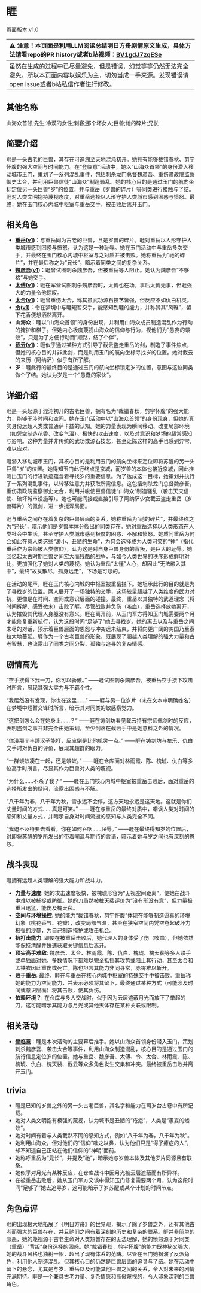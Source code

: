 # 睚
页面版本:v1.0
 

| :warning: 注意！本页面是利用LLM阅读总结明日方舟剧情原文生成，具体方法请看repo的PR history或者b站视频：[BV1gdJ7zqESe](https://www.bilibili.com/video/BV1gdJ7zqESe/)         |
|:----------------------------|
| 虽然在生成的过程中已尽量避免，但是错误，幻觉等等仍然无法完全避免。所以本页面内容以娱乐为主，切勿当成一手来源。发现错误请open issue或者b站私信作者进行修改。|



## 其他名称
山海众首领;先生;冷漠的女性;刺客;那个坏女人;巨兽;祂的碎片;兄长
## 简要介绍
睚是一头古老的巨兽，其存在可追溯至天地混沌初开。她拥有能够裁错春秋、剪宇怀腹的强大空间与时间能力。在“登临意”活动中，她以“山海众首领”的身份潜入移动城市玉门，策划了一系列混乱事件，包括刺杀龙门总督魏彦吾、重伤肃政院监察御史太合，并利用巨兽信徒“山海众”制造骚乱。她的核心目的是通过玉门的航向坐标定位另一头巨兽“岁”的位置，并与重岳（岁兽的碎片）等同类进行接触与了结。睚对人类文明抱持蔑视态度，对重岳选择以人形守护人类城市感到困惑与愤怒。最终，她在玉门核心内城中枢室与重岳交手，被击败后离开玉门。
## 相关角色
-   **[重岳](../char_v3/char_2024_chyue.md)([v1](char_2024_chyue.md))**：与重岳同为古老的巨兽，且是岁兽的碎片。睚对重岳以人形守护人类城市感到困惑与愤怒，认为这是一种耻辱。她在玉门活动中与重岳多次交手，并最终在玉门核心内城中枢室与之对质并被击败。她称重岳为“祂的碎片”，并在最后称之为“兄长”，暗示着同类之间的复杂关系。
-   **[魏彦吾](../char_v3/extended_char_wei_yan_wu.md)([v1](extended_char_wei_yan_wu.md))**：睚曾试图刺杀魏彦吾，但被重岳等人阻止。她认为魏彦吾“不够格”与她交手。
-   **[太傅](../char_v3/extended_char_tai_fu.md)([v1](extended_char_tai_fu.md))**：睚在军营试图刺杀魏彦吾时，太傅也在场。事后太傅无事，但睚强大的力量令他惊叹。
-   **[太合](../char_v3/extended_char_tai_he.md)([v1](extended_char_tai_he.md))**：睚曾重伤太合，称其虽武功源石技艺皆强，但反应不如仇白机灵。
-   **[令](../char_v3/char_2023_ling.md)([v1](char_2023_ling.md))**：令在梦境中与睚短暂交手，能感知到睚的能力，并称赞其“风雅”，留下花香便想洒然离开。
-   **山海众**：睚以“山海众首领”的身份出现，并利用山海众成员制造混乱作为行动的掩护和棋子。但她内心极度蔑视山海众的信仰与行为，视他们为“愚妄的蝼蚁”，只是为了方便行动而“顺路，结了个伴”。
-   **[截云](../char_v3/char_4078_bdhkgt.md)([v1](char_4078_bdhkgt.md))**：睚似乎通过某种方式引导了截云盗走重岳的剑，制造了事件焦点，但她的核心目的并非此剑，而是利用玉门的航向坐标寻找岁的位置。她对截云的来历（阿纳萨）似乎有所了解。
-   **岁**：睚此行的最终目的是通过玉门的航向坐标锁定岁的位置，意图与这位同类做个了结。她认为岁是一个“愚蠢的家伙”。
## 详细介绍
睚是一头起源于混沌初开的古老巨兽，拥有名为“裁错春秋，剪宇怀腹”的强大能力，能够干涉时间和空间。她在玉门活动中以“山海众首领”的身份现身，但她的真实身份远超人类或普通萨卡兹的认知。她的力量表现为瞬间移动、改变局部环境（如凭空制造花香、改变气温）、极快的攻击速度，以及对意识和梦境的超常感知与影响。这种力量并非传统的武功或源石技艺，甚至让陈这样的高手也感到异常，难以应对。

睚潜入移动城市玉门，其核心目的是利用玉门的航向坐标来定位即将苏醒的另一头巨兽“岁”的位置。她得知玉门此行终点是京城，而岁兽的本体也接近京城，因此推测出玉门的行进轨迹蕴含着寻找岁的重要信息。为了达成这一目标，她策划并执行了一系列混乱事件，以转移注意力并获取所需信息。这包括刺杀龙门总督魏彦吾，重伤肃政院监察御史太合，利用并唆使巨兽信徒“山海众”制造骚乱（袭击天灾信使、破坏城市设施等）。她也可能间接或直接引导了阿纳萨少女截云盗走重岳（岁兽碎片）的佩剑，进一步搅浑局面。

睚与重岳之间存在着复杂的巨兽层面的关系。她称重岳为“祂的碎片”，并最终称之为“兄长”，暗示他们是岁兽本体分裂出的同类存在。她对重岳选择以人类形态在人类社会中生活，甚至守护人类城市感到极度的困惑、不解和愤怒。她质问重岳为何会如此在意人类这些“渺小、丑陋的生命”，为何会选择成为人类可笑的“神”（指代重岳作为宗师被人类敬仰），认为这是对自身巨兽身份的背叛，是巨大的耻辱。她回忆起太古时期巨兽之间宏大而残酷的战争，与如今人类世界的秩序形成鲜明对比，更加强化了她对人类的蔑视。她认为重岳“太懂”人心，却因此“无法融入其中”，最终“故友散尽，孤身远走”，下场是可悲的。

在活动的尾声，睚在玉门核心内城的中枢室被重岳拦下。她坦承此行的目的就是为了寻找岁的位置。两人展开了一场独特的交手，这场较量超越了人类维度的武力对抗，更像是在时间、空间或意识层面的碰撞。最终，重岳以其独特的武道理念（将时间拆解、感受微末）击败了睚。尽管战败并负伤（咳血），重岳选择放她离开，认为摧毁其代理人身躯没有意义。睚在离开前，从玉门军方得知玉门城需要两个月才能修复重新航行，认为这段时间“足够了”她去寻找岁。她的离去以及与重岳之间未尽的对话，预示着巨兽层面的恩怨与冲突远未结束，并将向更广阔的炎国乃至泰拉大地蔓延。睚作为一个古老巨兽的形象，既展现了超越人类理解的强大力量和古老智慧，也流露出了同类之间分裂、孤独与追寻的复杂情感。
## 剧情高光
“空手接得下我一刀，你可以骄傲。”
——睚试图刺杀魏彦吾，被重岳空手接下攻击时所言，展现其强大实力与不羁个性。

“我居然没有发现，你也在这里......”
——睚与另一位岁片（未在文本中明确姓名）在梦境中短暂交锋时所言，暗示其对同类的敏感察觉力。

“这把剑怎么会在她身上......？”
——睚在铸剑坊看见截云持有宗师佩剑时的反应，表明盗剑之事并非完全由她策划，至少剑落在截云手中是她意料之外的情况。

“你没那个丰蹄汉子能打，反应倒是比他机灵一点。”
——睚在铸剑坊与左乐、仇白交手时对仇白的评价，展现其超群的眼力。

“一群蝼蚁凑在一起，还是蝼蚁。”
——睚在仓库面对林雨霞、陈、槐琥、仇白等多位高手时所言，尽显其作为巨兽对人类的蔑视。

“为什么......不杀了我？”
——睚在玉门核心内城中枢室被重岳击败后，面对重岳的选择所发出的疑问，流露出困惑与不解。

“八千年为春，八千年为秋，雪永远不会停，这方天地永远是这天地。这就是你们丈量时间的方式......真是可笑。”
——睚在与重岳的最终对质中，嘲讽人类对时间的感知和丈量方式，并暗示自身对时间流逝的感知与人类完全不同。

“我迫不及待要去看看，你在如何吞咽......屈辱。”
——睚在最终得知岁的位置后，对即将苏醒的岁所发出的带着嘲讽与期待的言语，暗示着她与岁之间也有深刻的恩怨。
## 战斗表现
睚拥有远超人类理解的强大能力和战斗力。
*   **力量与速度**: 她的攻击速度极快，被槐琥形容为“无视空间距离”，使她在战斗中难以被捕捉或防御。她的刀虽然被槐天裴评价为“没有形没有意”，但力量极重且迅猛，能伤及槐天裴。
*   **空间与环境操控**: 她的能力“裁错春秋，剪宇怀腹”体现在能够制造逼真的环境幻象（桃花香气、花瓣），改变局部气温，甚至在狭窄空间内凭空卷起破坏力极强的沙暴，为自己制造掩护或攻击机会。
*   **抗打击能力**: 即使在被重岳击败后，她代理人的身体受了伤（咳血），但她依然能保持清醒并快速获取关键信息后离开。
*   **顶尖高手难敌**: 魏彦吾、太合、林雨霞、陈、仇白、槐琥、槐天裴等多人联手或单独面对她，多数情况下都难以完全抵挡其攻势或阻止其行动，甚至太合和孟铁衣因此重伤或死亡。陈也坦言其能力非同寻常，赤霄难以斩开。
*   **败于重岳**: 最终，睚在与重岳在核心内城中枢室的特殊交手中被击败。重岳称她的能力为空间能力，并表示必须将其留下，最终通过某种方式（可能涉及时间或意识层面）将其击败，使其负伤。
*   **依赖环境？**: 在仓库与多人交战时，似乎因为云层遮蔽月光而放下了举起的刀，这可能暗示其能力与月光或其他天体存在某种关联或限制。
## 相关活动
-   **[登临意](../stories/act23side.md)**：睚是本次活动的主要幕后推手。她以山海众首领身份潜入玉门，策划刺杀魏彦吾、袭击太合等事件，利用山海众制造混乱，核心目的是通过玉门的航行信息定位岁的位置。她与重岳、魏彦吾、太傅、令、太合、林雨霞、陈、槐琥、仇白、槐天裴、截云等众多角色发生交集和冲突。最终被重岳击败并离开玉门。
## trivia
*   睚是已知的岁兽之外的另一头古老巨兽，其名字和能力在司岁台古卷中有所记载。
*   她对人类文明抱有极强的蔑视，认为城市是丑陋的“疮疤”，人类是“愚妄的蝼蚁”。
*   她对时间有着与人类截然不同的感知方式，例如“八千年为春，八千年为秋”。
*   她利用山海众，但对他们的“信仰”嗤之以鼻，认为他们只是“得了癔症的人”，却不知道自己正站在他们信仰的“神明”面前。
*   她称呼重岳为“兄长”，并提及“祂”，暗示她与岁兽本体及其他岁片同源且有联系。
*   她似乎对月光有某种反应，在仓库战斗中因月光被云层遮蔽而有所异样。
*   在被重岳击败后，她从玉门军方交谈中得知玉门修复需要两个月，认为这段时间“足够了”她去追寻岁，这可能暗示了岁苏醒或某个计划的时间节点。
## 角色点评
睚的出现极大地拓展了《明日方舟》的世界观，揭示了除了岁兽之外，还有其他古老而强大的巨兽存在，并且祂们之间有着深刻的历史和复杂的联系。睚并非简单的邪恶，她的蔑视源于古老生命对人类短暂存在的无法理解，她的愤怒源于对同类（重岳）“背叛”身份选择的困惑。她“裁错春秋，剪宇怀腹”的能力既神秘又强大，她的战斗风格也独树一帜，超出了现有体系的范畴。尽管在玉门她扮演了反派角色，利用他人制造混乱，但其核心目的仍然是巨兽层面的追寻与了结。她在活动中留下的悬念，尤其是与岁、重岳以及可能其他巨兽之间的关系，令人对未来的剧情充满期待。睚是一个兼具古老力量、复杂情感和高傲蔑视的，令人印象深刻的巨兽角色。